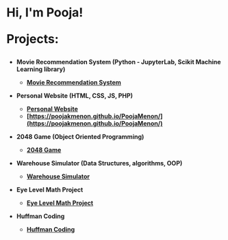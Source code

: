 <h1>Hi, I'm Pooja! 

Projects:</h2>
- <b>Movie Recommendation System (Python - JupyterLab, Scikit Machine Learning library)
  - [Movie Recommendation System](https://github.com/poojakmenon/MovieRecommendationSystem)
- <b>Personal Website (HTML, CSS, JS, PHP) </b>
  - [Personal Website](https://github.com/poojakmenon/PoojaMenon)
  - [https://poojakmenon.github.io/PoojaMenon/](https://poojakmenon.github.io/PoojaMenon/)
 
- <b>2048 Game (Object Oriented Programming)</b>
  - [2048 Game](https://github.com/poojakmenon/2048Game)
- <b>Warehouse Simulator (Data Structures, algorithms, OOP)</b>
  - [Warehouse Simulator](https://github.com/poojakmenon/WarehouseSimulator) 
- <b>Eye Level Math Project</b>
  - [Eye Level Math Project]()
- <b>Huffman Coding</b>
  - [Huffman Coding](https://github.com/poojakmenon/HuffmanCoding)
    

